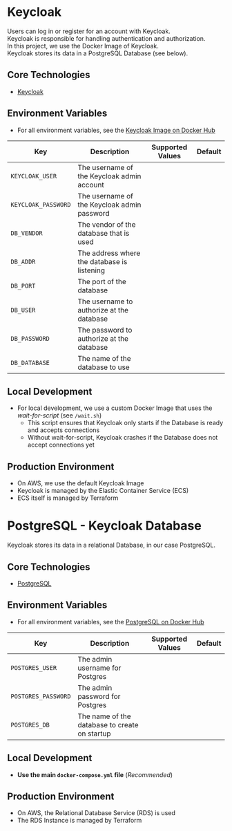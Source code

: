 # Keycloak

Users can log in or register for an account with Keycloak.<br>
Keycloak is responsible for handling authentication and authorization.<br>
In this project, we use the Docker Image of Keycloak.<br>
Keycloak stores its data in a PostgreSQL Database (see below).

## Core Technologies

- [Keycloak](https://www.keycloak.org/)

## Environment Variables

- For all environment variables, see the [Keycloak Image on Docker Hub](https://hub.docker.com/r/jboss/keycloak/)

| Key                 | Description                                 | Supported Values | Default |
|---------------------|---------------------------------------------|------------------|---------|
| `KEYCLOAK_USER`     | The username of the Keycloak admin account  | ` `              | ` `     |
| `KEYCLOAK_PASSWORD` | The username of the Keycloak admin password | ` `              | ` `     |
| `DB_VENDOR`         | The vendor of the database that is used     | ` `              | ` `     |
| `DB_ADDR`           | The address where the database is listening | ` `              | ` `     |
| `DB_PORT`           | The port of the database                    | ` `              | ` `     |
| `DB_USER`           | The username to authorize at the database   | ` `              | ` `     |
| `DB_PASSWORD`       | The password to authorize at the database   | ` `              | ` `     |
| `DB_DATABASE`       | The name of the database to use             | ` `              | ` `     |

## Local Development

- For local development, we use a custom Docker Image that uses the _wait-for-script_ (see `/wait.sh`)
    - This script ensures that Keycloak only starts if the Database is ready and accepts connections
    - Without wait-for-script, Keycloak crashes if the Database does not accept connections yet

## Production Environment

- On AWS, we use the default Keycloak Image
- Keycloak is managed by the Elastic Container Service (ECS)
- ECS itself is managed by Terraform

# PostgreSQL - Keycloak Database

Keycloak stores its data in a relational Database, in our case PostgreSQL.

## Core Technologies

- [PostgreSQL](https://www.postgresql.org/)

## Environment Variables

- For all environment variables, see the [PostgreSQL on Docker Hub](https://hub.docker.com/_/postgres)

| Key                 | Description                                   | Supported Values | Default |
|---------------------|-----------------------------------------------|------------------|---------|
| `POSTGRES_USER`     | The admin username for Postgres               | ` `              | ` `     |
| `POSTGRES_PASSWORD` | The admin password for Postgres               | ` `              | ` `     |
| `POSTGRES_DB`       | The name of the database to create on startup | ` `              | ` `     |

## Local Development

- **Use the main `docker-compose.yml` file** (_Recommended_)

## Production Environment

- On AWS, the Relational Database Service (RDS) is used
- The RDS Instance is managed by Terraform

